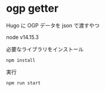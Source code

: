 # ogp getter

Hugo に OGP データを json で渡すやつ

node v14.15.3

必要なライブラリをインストール
```
npm install
```

実行
```
npm run start
```
